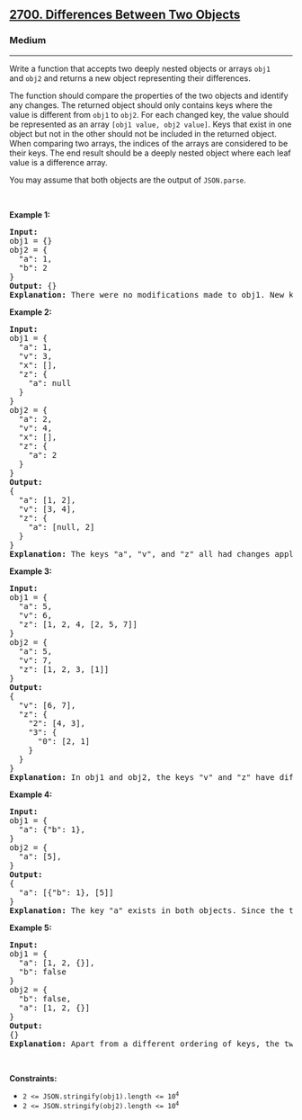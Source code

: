 <h2><a href="https://leetcode.com/problems/differences-between-two-objects/">2700. Differences Between Two Objects</a></h2><h3>Medium</h3><hr><div><p>Write a function that accepts two deeply nested objects or arrays&nbsp;<code>obj1</code> and&nbsp;<code>obj2</code>&nbsp;and returns a new&nbsp;object representing their differences.</p>

<p>The function should compare the properties of the two objects and identify any changes.&nbsp;The returned object should only contains keys where the value is different from&nbsp;<code>obj1</code> to&nbsp;<code>obj2</code>. For each changed key, the value should be represented as an&nbsp;array <code>[obj1 value, obj2&nbsp;value]</code>. Keys that exist in one object but not in the other should not be included in the returned object. When comparing two arrays, the indices of the arrays are considered to be their keys.&nbsp;The end result should be a deeply nested object where each leaf value is a difference array.</p>

<p>You may assume that both objects are the output of <code>JSON.parse</code>.</p>

<p>&nbsp;</p>
<p><strong>Example 1:</strong></p>

<pre><strong>Input:</strong> 
obj1 = {}
obj2 = {
&nbsp; "a": 1, 
  "b": 2
}
<strong>Output:</strong> {}
<strong>Explanation:</strong> There were no modifications made to obj1. New keys "a" and "b" appear in obj2, but keys that are added or removed should be ignored.
</pre>

<p><strong>Example 2:</strong></p>

<pre><strong>Input:</strong> 
obj1 = {
&nbsp; "a": 1,
&nbsp; "v": 3,
&nbsp; "x": [],
&nbsp; "z": {
&nbsp; &nbsp; "a": null
&nbsp; }
}
obj2 = {
&nbsp; "a": 2,
&nbsp; "v": 4,
&nbsp; "x": [],
&nbsp; "z": {
&nbsp; &nbsp; "a": 2
&nbsp; }
}
<strong>Output:</strong> 
{
&nbsp; "a": [1, 2],
  "v": [3, 4],
&nbsp; "z": {
&nbsp;   "a": [null, 2]
&nbsp; }
}
<strong>Explanation:</strong> The keys "a", "v", and "z" all had changes applied. "a" was chnaged from 1 to 2. "v" was changed from 3 to 4. "z" had a change applied to a child object. "z.a" was changed from null to 2.
</pre>

<p><strong>Example 3:</strong></p>

<pre><strong>Input:</strong> 
obj1 = {
&nbsp; "a": 5, 
&nbsp; "v": 6, 
&nbsp; "z": [1, 2, 4, [2, 5, 7]]
}
obj2 = {
&nbsp; "a": 5, 
&nbsp; "v": 7, 
&nbsp; "z": [1, 2, 3, [1]]
}
<strong>Output:</strong> 
{
&nbsp; "v": [6, 7],
&nbsp; "z": {
&nbsp;   "2": [4, 3],
&nbsp;   "3": {
&nbsp;     "0": [2, 1]
&nbsp;   }
&nbsp; }
}
<strong>Explanation:</strong> In obj1 and obj2, the keys "v" and "z" have different assigned values. "a" is ignored because the value is unchanged. In the key "z", there is a nested array. Arrays are treated like objects where the indices are keys. There were two alterations to the the array: z[2] and z[3][0]. z[0] and z[1] were unchanged and thus not included. z[3][1] and z[3][2] were removed and thus not included.
</pre>

<p><strong>Example 4:</strong></p>

<pre><strong>Input:</strong> 
obj1 = {
&nbsp; "a": {"b": 1}, 
}
obj2 = {
&nbsp; "a": [5],
}
<strong>Output:</strong> 
{
  "a": [{"b": 1}, [5]]
}
<strong>Explanation:</strong> The key "a" exists in both objects. Since the two associated values have different types, they are placed in the difference array.</pre>

<p><strong>Example 5:</strong></p>

<pre><strong>Input:</strong> 
obj1 = {
&nbsp; "a": [1, 2, {}], 
&nbsp; "b": false
}
obj2 = { &nbsp; 
&nbsp; "b": false,
&nbsp; "a": [1, 2, {}]
}
<strong>Output:</strong> 
{}
<strong>Explanation:</strong> Apart from a different ordering of keys, the two objects are identical so an empty object is returned.</pre>

<p>&nbsp;</p>
<p><strong>Constraints:</strong></p>

<ul>
	<li><code>2 &lt;= JSON.stringify(obj1).length &lt;= 10<sup>4</sup></code></li>
	<li><code>2 &lt;= JSON.stringify(obj2).length &lt;= 10<sup>4</sup></code></li>
</ul>
</div>